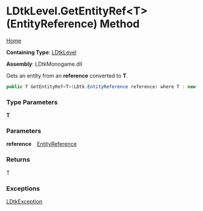 # LDtkLevel\.GetEntityRef\<T\>\(EntityReference\) Method

[Home](../../../README.md)

**Containing Type**: [LDtkLevel](../README.md)

**Assembly**: LDtkMonogame\.dll

  
 Gets an entity from an **reference** converted to **T**\. 

```csharp
public T GetEntityRef<T>(LDtk.EntityReference reference) where T : new()
```

### Type Parameters

**T**

### Parameters

**reference** &ensp; [EntityReference](../../EntityReference/README.md)

### Returns

T

### Exceptions

[LDtkException](../../LDtkException/README.md)



